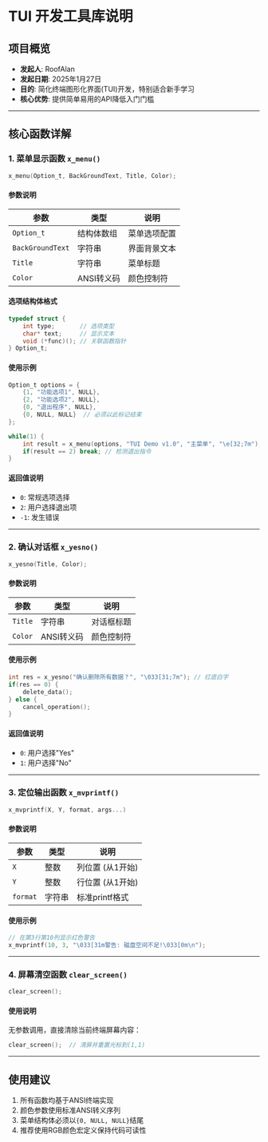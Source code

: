 # TUI 开发工具库说明

## 项目概览
- **发起人**: RoofAlan
- **发起日期**: 2025年1月27日
- **目的**: 简化终端图形化界面(TUI)开发，特别适合新手学习
- **核心优势**: 提供简单易用的API降低入门门槛

---

## 核心函数详解

### 1. 菜单显示函数 `x_menu()`
```c
x_menu(Option_t, BackGroundText, Title, Color);
```

#### 参数说明
| 参数 | 类型 | 说明 |
|------|------|------|
| `Option_t` | 结构体数组 | 菜单选项配置 |
| `BackGroundText` | 字符串 | 界面背景文本 |
| `Title` | 字符串 | 菜单标题 |
| `Color` | ANSI转义码 | 颜色控制符 |

#### 选项结构体格式
```c
typedef struct {
    int type;       // 选项类型
    char* text;     // 显示文本
    void (*func)(); // 关联函数指针
} Option_t;
```

#### 使用示例
```c
Option_t options = {
    {1, "功能选项1", NULL},
    {2, "功能选项2", NULL},
    {0, "退出程序", NULL}, 
    {0, NULL, NULL}  // 必须以此标记结束
};

while(1) {
    int result = x_menu(options, "TUI Demo v1.0", "主菜单", "\e[32;7m");
    if(result == 2) break; // 检测退出指令
}
```

#### 返回值说明
- `0`: 常规选项选择
- `2`: 用户选择退出项
- `-1`: 发生错误

---

### 2. 确认对话框 `x_yesno()`
```c
x_yesno(Title, Color);
```

#### 参数说明
| 参数 | 类型 | 说明 |
|------|------|------|
| `Title` | 字符串 | 对话框标题 |
| `Color` | ANSI转义码 | 颜色控制符 |

#### 使用示例
```c
int res = x_yesno("确认删除所有数据？", "\033[31;7m"); // 红底白字
if(res == 0) {
    delete_data();
} else {
    cancel_operation();
}
```

#### 返回值说明
- `0`: 用户选择"Yes"
- `1`: 用户选择"No"

---

### 3. 定位输出函数 `x_mvprintf()`
```c
x_mvprintf(X, Y, format, args...)
```

#### 参数说明
| 参数 | 类型 | 说明 |
|------|------|------|
| `X` | 整数 | 列位置 (从1开始) |
| `Y` | 整数 | 行位置 (从1开始) |
| `format` | 字符串 | 标准printf格式 |

#### 使用示例
```c
// 在第3行第10列显示红色警告
x_mvprintf(10, 3, "\033[31m警告: 磁盘空间不足!\033[0m\n"); 
```

---

### 4. 屏幕清空函数 `clear_screen()`
```c
clear_screen();
```

#### 使用说明
无参数调用，直接清除当前终端屏幕内容：
```c
clear_screen();  // 清屏并重置光标到(1,1)
```

---

## 使用建议
1. 所有函数均基于ANSI终端实现
2. 颜色参数使用标准ANSI转义序列
3. 菜单结构体必须以`{0, NULL, NULL}`结尾
4. 推荐使用RGB颜色宏定义保持代码可读性

